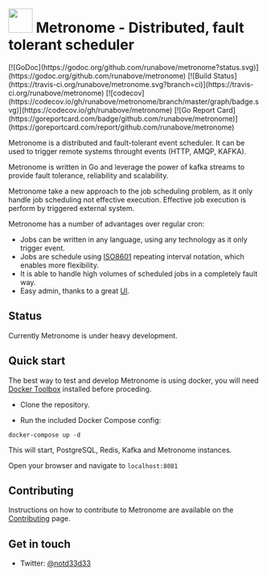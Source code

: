 
<h1><img src="https://rawgithub.com/runabove/metronome/master/icon.svg" width="48" height="48">&nbsp;Metronome - Distributed, fault tolerant scheduler</h1>
[![GoDoc](https://godoc.org/github.com/runabove/metronome?status.svg)](https://godoc.org/github.com/runabove/metronome)
[![Build Status](https://travis-ci.org/runabove/metronome.svg?branch=ci)](https://travis-ci.org/runabove/metronome)
[![codecov](https://codecov.io/gh/runabove/metronome/branch/master/graph/badge.svg)](https://codecov.io/gh/runabove/metronome)
[![Go Report Card](https://goreportcard.com/badge/github.com/runabove/metronome)](https://goreportcard.com/report/github.com/runabove/metronome)

Metronome is a distributed and fault-tolerant event scheduler. It can be used to trigger remote systems throught events (HTTP, AMQP, KAFKA).

Metronome is written in Go and leverage the power of kafka streams to provide fault tolerance, reliability and scalability.

Metronome take a new approach to the job scheduling problem, as it only handle job scheduling not effective execution. Effective job execution is perform by triggered external system.

Metronome has a number of advantages over regular cron:
- Jobs can be written in any language, using any technology as it only trigger event.
- Jobs are schedule using [ISO8601][ISO8601] repeating interval notation, which enables more flexibility.
- It is able to handle high volumes of scheduled jobs in a completely fault way.
- Easy admin, thanks to a great [UI][UI].

## Status

Currently Metronome is under heavy development.

## Quick start

The best way to test and develop Metronome is using docker, you will need [Docker Toolbox](https://www.docker.com/docker-toolbox) installed before proceding.

- Clone the repository.

- Run the included Docker Compose config:

`docker-compose up -d`

This will start, PostgreSQL, Redis, Kafka and Metronome instances.

Open your browser and navigate to `localhost:8081`

## Contributing

Instructions on how to contribute to Metronome are available on the [Contributing][Contributing] page.

## Get in touch

- Twitter: [@notd33d33](https://twitter.com/notd33d33)

[UI]: https://github.com/runabove/metronome-ui
[Contributing]: CONTRIBUTING.md
[ISO8601]: http://en.wikipedia.org/wiki/ISO_8601 "ISO8601 Standard"
